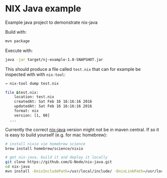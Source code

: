 # NIX Java example

Example java project to demonstrate nix-java

Build with:
```bash
mvn package
```

Execute with:
```bash
java -jar target/nj-example-1.0-SNAPSHOT.jar
```

This should produce a file called `test.nix`
that can for example be inspected with with
`nix-tool`:

```bash
→ nix-tool dump test.nix

file &test.nix:
    location: test.nix
    createdAt: Sat Feb 16 16:16:16 2016
    updatedAt: Sat Feb 16 16:16:16 2016
    format: nix
    version: [1, 00]
  ...
```

Currently the correct [nix-java](https://github.com/G-Node/nix-java)
version might not be in maven central. If so it is easy to build
yourself (e.g. for mac homebrew):

```bash
# install nixio vie homebrew science
brew install homebrew/science/nixio

# get nix-java, build it and deploy it locally
git clone https://github.com/G-Node/nix-java.git
cd nix-java
mvn install -DnixIncludePath=/usr/local/include/ -DnixLinkPath=/usr/local/lib/ -Dhdf5LinkPath=/usr/local/lib
```
